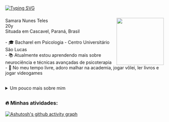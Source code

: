 <!--<div align="center">
  Avatar
  <div align="center">
  <img src="Imagens/Perfil.png" alt="Profile Picture">
</div>--->

###

[![Typing SVG](https://readme-typing-svg.herokuapp.com?font=Fira+Code&weight=1000&size=30&duration=3000&pause=1000&color=EE05F7&center=false&random=false&width=435&lines=Ol%C3%A1+%F0%9F%91%8B;Como+vai+%3F)](https://git.io/typing-svg)


###

<img align="right" height="150" src="https://i.imgflip.com/65efzo.gif"  />

<p align="left">Samara Nunes Teles <br>20y <br> Situada em Cascavel, Paraná, Brasil <br><br>- 🎓 Bacharel em Psicologia - Centro Universitário São Lucas <br>- 📚 Atualmente estou aprendendo mais sobre neurociência e técnicas avançadas de psicoterapia<br>- 💖 No meu tempo livre, adoro malhar na academia, jogar vôlei, ler livros e jogar videogames</p>

<br>

<details><summary>Um pouco mais sobre mim</summary>
<h3 align="left">Bio</h3>

Olá! Me chamo Samara, uma entusiasta da psicologia e psicóloga dedicada, atualmente com 20 anos. Meu objetivo é entender profundamente a mente humana e usar esse conhecimento para fazer a diferença na vida das pessoas.

Formei-me em Psicologia e estou no caminho para aprimorar minha carreira. Além das práticas clínicas e estudos contínuos, descobri o GitHub através de amigos e utilizo a plataforma como uma ferramenta essencial para meus projetos. Aqui, organizo minhas pesquisas, compartilho colaborações e exploro novas técnicas e metodologias na área de psicologia. Acredito que a interseção entre psicologia e tecnologia tem um potencial imenso para inovação na área da saúde mental.
</details>



##

<h3 align="left">🔥 Minhas atividades:</h3>

[![Ashutosh's github activity graph](https://github-readme-activity-graph.vercel.app/graph?username=Samara4ry&theme=default)](https://github.com/ashutosh00710/github-readme-activity-graph)

###
